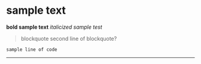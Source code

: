 # sample text

**bold sample text**
*italicized sample test*

> blockquote
> second line of blockquote?

`sample line of code`

---
